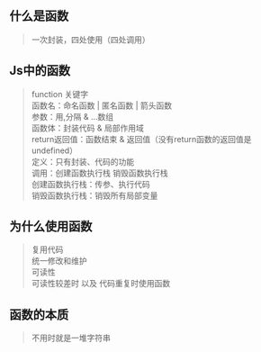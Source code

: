 ## 什么是函数
> 一次封装，四处使用（四处调用）

## Js中的函数
> function 关键字\
  函数名：命名函数 | 匿名函数 | 箭头函数\
  参数：用,分隔 & ...数组\
  函数体：封装代码 & 局部作用域\
  return返回值：函数结束 & 返回值（没有return函数的返回值是undefined）\
  定义：只有封装、代码的功能\
  调用：创建函数执行栈 销毁函数执行栈\
  创建函数执行栈：传参、执行代码\
  销毁函数执行栈：销毁所有局部变量

## 为什么使用函数
> 复用代码\
  统一修改和维护\
  可读性\
  可读性较差时 以及 代码重复时使用函数

## 函数的本质
> 不用时就是一堆字符串